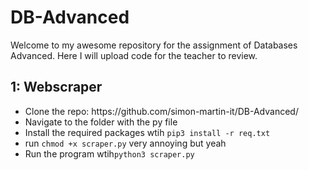 # DB-Advanced
Welcome to my awesome repository for the assignment of Databases Advanced. Here I will upload code for the teacher to review.

## 1: Webscraper
<ul>
  <li>Clone the repo: <a>https://github.com/simon-martin-it/DB-Advanced/</a></li>
  <li>Navigate to the folder with the py file</li>
  <li>Install the required packages wtih <code>pip3 install -r req.txt</code></li>
  <li>run <code>chmod +x scraper.py</code> very annoying but yeah</li>
  <li>Run the program wtih<code>python3 scraper.py</code></li>
</ul>
